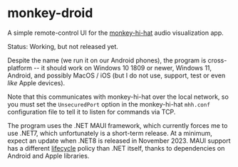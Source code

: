 # monkey-droid

A simple remote-control UI for the [monkey-hi-hat](https://github.com/MV10/monkey-hi-hat) audio visualization app.

Status: Working, but not released yet.

Despite the name (we run it on our Android phones), the program is cross-platform -- it should work on Windows 10 1809 or newer, Windows 11, Android, and possibly MacOS / iOS (but I do not use, support, test or even _like_ Apple devices).

Note that this communicates with monkey-hi-hat over the local network, so you must set the `UnsecuredPort` option in the monkey-hi-hat `mhh.conf` configuration file to tell it to listen for commands via TCP.

The program uses the .NET MAUI framework, which currently forces me to use .NET7, which unfortunately is a short-term release. At a minimum, expect an update when .NET8 is released in November 2023. MAUI support has a different [lifecycle](https://dotnet.microsoft.com/en-us/platform/support/policy/maui) policy than .NET itself, thanks to dependencies on Android and Apple libraries.
